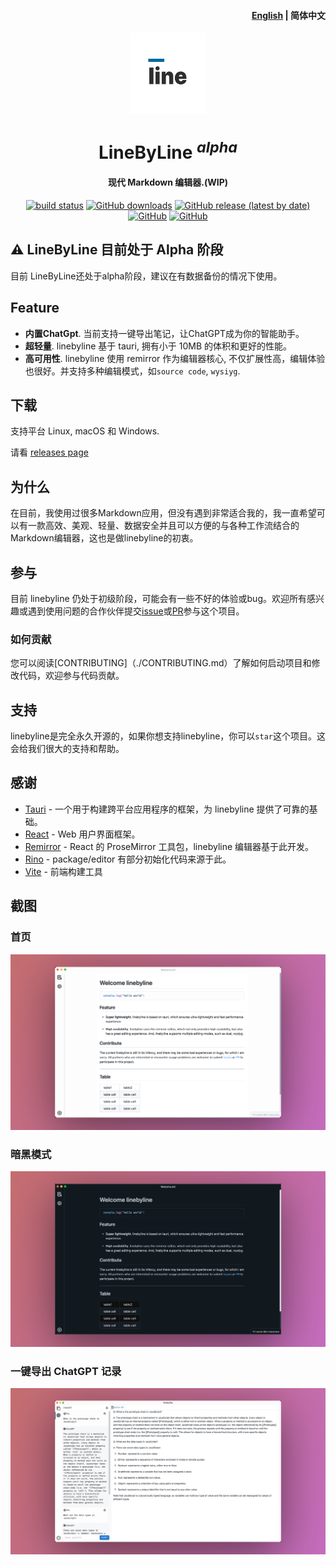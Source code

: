 <h4 align="right"><strong><a href="https://github.com/linebyline-group/linebyline">English</a></strong> | 简体中文</h4>

<div align="center">
  <img align="center" src="./public/logo.svg" width="120" height="130" />
</div>

<h1 align="center"/>LineByLine <sup><em>alpha</em></sup></h1>

<h4 align="center">现代 Markdown 编辑器.(WIP)</h3>

<p align="center">
  <a href="https://github.com/linebyline-group/linebyline/actions/workflows/nodejs.yml"><img src="https://github.com/linebyline-group/linebyline/actions/workflows/nodejs.yml/badge.svg?branch=main&color=%23fe7d27" alt="build status"></a>
  <a href="https://github.com/linebyline-group/linebyline/releases" target="__blank"><img alt="GitHub downloads" src="https://img.shields.io/github/downloads/linebyline-group/linebyline/total?label=Downloads&color=%23fe7d37"></a>
  <a href="https://github.com/linebyline-group/linebyline/releases" target="__blank"><img alt="GitHub release (latest by date)" src="https://img.shields.io/github/v/release/linebyline-group/linebyline?label=Version"></a>
  <a href="https://github.com/linebyline-group/linebyline" target="__blank"><img alt="GitHub" src="https://img.shields.io/github/commit-activity/w/linebyline-group/linebyline?color=%2346bd1b"></a>
  <a href="https://www.rust-lang.org/" target="__blank"><img alt="GitHub" src="https://img.shields.io/badge/Rust-1.70.0-dea584"></a>
</p>

## ⚠️ LineByLine 目前处于 Alpha 阶段

目前 LineByLine还处于alpha阶段，建议在有数据备份的情况下使用。

## Feature

- **内置ChatGpt**. 当前支持一键导出笔记，让ChatGPT成为你的智能助手。
- **超轻量**. linebyline 基于 tauri, 拥有小于 10MB 的体积和更好的性能。
- **高可用性**. linebyline 使用 remirror 作为编辑器核心, 不仅扩展性高，编辑体验也很好。并支持多种编辑模式，如`source code`, `wysiyg`.

## 下载

支持平台 Linux, macOS 和 Windows.

请看 [releases page](https://github.com/linebyline-group/linebyline/releases)

## 为什么
在目前，我使用过很多Markdown应用，但没有遇到非常适合我的，我一直希望可以有一款高效、美观、轻量、数据安全并且可以方便的与各种工作流结合的Markdown编辑器，这也是做linebyline的初衷。

## 参与

目前 linebyline 仍处于初级阶段，可能会有一些不好的体验或bug。欢迎所有感兴趣或遇到使用问题的合作伙伴提交[issue](https://github.com/linebyline-group/linebyline/issues/new)或[PR](https://github.com/linebyline-group/linebyline/compare)参与这个项目。

### 如何贡献

您可以阅读[CONTRIBUTING]（./CONTRIBUTING.md）了解如何启动项目和修改代码，欢迎参与代码贡献。

## 支持

linebyline是完全永久开源的，如果你想支持linebyline，你可以`star`这个项目。这会给我们很大的支持和帮助。

## 感谢

- <a href="https://github.com/tauri-apps/tauri" target="_blank">Tauri</a> - 一个用于构建跨平台应用程序的框架，为 linebyline 提供了可靠的基础。
- <a href="https://github.com/facebook/react" target="_blank">React</a> - Web 用户界面框架。
- <a href="https://github.com/remirror/remirror" target="_blank">Remirror</a> - React 的 ProseMirror 工具包，linebyline 编辑器基于此开发。
- <a href="https://github.com/ocavue/rino" target="_blank">Rino</a> - package/editor 有部分初始化代码来源于此。
- <a href="https://github.com/vitejs/vite" target="_blank">Vite</a> - 前端构建工具

## 截图

### 首页

![index](./public/screenshots/index.png)

### 暗黑模式

![dark mode](./public/screenshots/darkmode.png)

### 一键导出 ChatGPT 记录

![chatgpt](./public/screenshots/chatgpt.png)
